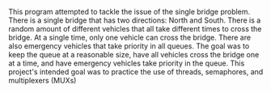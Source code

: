 This program attempted to tackle the issue of the single bridge problem. There is a single bridge that has two directions: North and South. There is a random amount of different vehicles that all take different times to cross the bridge.
At a single time, only one vehicle can cross the bridge. There are also emergency vehicles that take priority in all queues. 
The goal was to keep the queue at a reasonable size, have all vehicles cross the bridge one at a time, and have emergency vehicles take priority in the queue. 
This project's intended goal was to practice the use of threads, semaphores, and multiplexers (MUXs)
